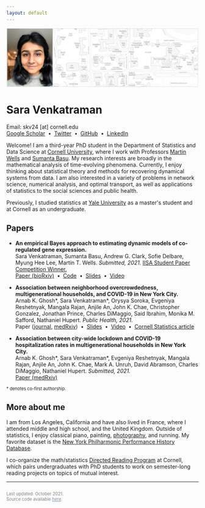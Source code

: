 ```yaml
---
layout: default
---
```


<picture>
    <source media="(min-width: 551px)" srcset="files/Banner.png">
    <source media="(max-width: 550px)" srcset="files/Banner-Resized.png">
    <img src="files/Banner.png" style="max-width: 100%;">
    <!-- <img src="files/S3.jpeg" style="max-width: 20%; border: 1px solid gray"> -->
</picture>

# Sara Venkatraman

<p style="margin:0pt">
Email: skv24 [at] cornell.edu <br>
<a href="https://scholar.google.com/citations?user=Ywm1z54AAAAJ&hl=en">Google Scholar</a> &nbsp;&#8226;&nbsp;
<a href="https://twitter.com/SaraVenkatraman">Twitter</a> &nbsp;&#8226;&nbsp;
<a href="https://github.com/sara-venkatraman">GitHub</a> &nbsp;&#8226;&nbsp;
<a href="https://www.linkedin.com/in/saravenkatraman">LinkedIn</a>
</p>

Welcome! I am a third-year PhD student in the Department of Statistics and Data Science at [Cornell University](https://stat.cornell.edu), where I work with Professors [Martin Wells](https://stat.cornell.edu/people/faculty/martin-wells) and [Sumanta Basu](http://faculty.bscb.cornell.edu/~basu/). My research interests are broadly in the mathematical analysis of time-evolving phenomena. Currently, I enjoy thinking about statistical theory and methods for recovering dynamical systems from data. I am also interested in a variety of problems in network science, numerical analysis, and optimal transport, as well as applications of statistics to the social sciences and public health. 

Previously, I studied statistics at [Yale University](https://statistics.yale.edu) as a master's student and at Cornell as an undergraduate.

## Papers

* **An empirical Bayes approach to estimating dynamic models of co-regulated gene expression.** \
Sara Venkatraman, Sumanta Basu, Andrew G. Clark, Sofie Delbare, Myung Hee Lee, Martin T. Wells. *Submitted, 2021.* [IISA Student Paper Competition Winner.](https://stat.cornell.edu/news/venkatraman-lands-student-research-award) \
[Paper (bioRxiv)](https://www.biorxiv.org/content/10.1101/2021.07.08.451684v1) &nbsp;&#8226;&nbsp;
[Code](https://github.com/sara-venkatraman/Bayesian-ODE-Models-Genetics) &nbsp;&#8226;&nbsp;
[Slides](/files/slides/BayesianGeneDynamics.pdf) &nbsp;&#8226;&nbsp; 
[Video](https://www.youtube.com/watch?v=-OyCig5lKUA)

* **Association between neighborhood overcrowdedness, multigenerational households, and COVID-19 in New York City.** \
Arnab K. Ghosh\*, Sara Venkatraman\*, Orysya Soroka, Evgeniya Reshetnyak, Mangala Rajan, Anjile An, John K. Chae, Christopher Gonzalez, Jonathan Prince, Charles DiMaggio, Said Ibrahim, Monika M. Safford, Nathaniel Hupert. *Public Health, 2021.* \
Paper ([journal](https://authors.elsevier.com/sd/article/S0033-3506(21)00309-7), [medRxiv](https://www.medrxiv.org/content/10.1101/2021.06.14.21258904v1)) &nbsp;&#8226;&nbsp;
[Slides](/files/slides/COVID19Dynamics.pdf) &nbsp;&#8226;&nbsp;
[Video](https://www.youtube.com/watch?v=Ib9VkkFQeBc) &nbsp;&#8226;&nbsp;
[Cornell Statistics article](https://stat.cornell.edu/news/cornell-statisticians-physicians-team-fight-covid-19)

* **Association between city-wide lockdown and COVID-19 hospitalization rates in multigenerational households in New York City.** \
Arnab K. Ghosh\*, Sara Venkatraman\*, Evgeniya Reshetnyak, Mangala Rajan, Anjile An, John K. Chae, Mark A. Unruh, David Abramson, Charles DiMaggio, Nathaniel Hupert. *Submitted, 2021.*\
[Paper (medRxiv)](https://www.medrxiv.org/content/10.1101/2021.08.31.21262914v1)

<p style="font-size: 0.8em; padding: 0px;">
* denotes co-first authorship.
</p>

## More about me

I am from Los Angeles, California and have also lived in France, where I attended middle and high school, and the United Kingdom. Outside of statistics, I enjoy classical piano, painting, [photography](/photos.html), and running. My favorite dataset is the [New York Philharmonic Performance History Database](https://github.com/nyphilarchive/PerformanceHistory).

I co-organize the math/statistics [Directed Reading Program](https://sites.google.com/cornell.edu/cornell-drp) at Cornell, which pairs undergraduates with PhD students to work on semester-long reading projects on topics of mutual interest.

---

<p style="font-size: 0.8em; padding-top: 10px; color: gray;">
Last updated: October 2021. <br>
Source code available <a href="https://github.com/sara-venkatraman/sara-venkatraman.github.io" style="color: #748ea6">here</a>.
</p>

